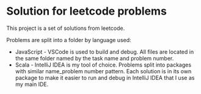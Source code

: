 # Solution for leetcode problems
This project is a set of solutions from leetcode. 

Problems are split into a folder by language used:
- JavaScript - VSCode is used to build and debug. All files are located in the same folder named by the task name and problem number.
- Scala - IntelliJ IDEA is my tool of choice. Problems split into packages with similar name_problem number pattern. Each solution is in its own package to make it easier to run and debug
in IntelliJ IDEA that I use as my main IDE. 


